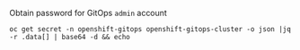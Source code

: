 Obtain password for GitOps `admin` account
```
oc get secret -n openshift-gitops openshift-gitops-cluster -o json |jq -r .data[] | base64 -d && echo
```